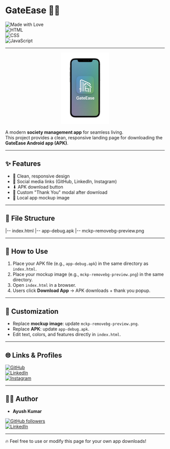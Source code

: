 # GateEase 🚪📱

![Made with Love](https://img.shields.io/badge/Made%20with-❤️-red?style=for-the-badge)  
![HTML](https://img.shields.io/badge/Code-HTML-orange?style=for-the-badge&logo=html5)  
![CSS](https://img.shields.io/badge/Style-CSS-blue?style=for-the-badge&logo=css3)  
![JavaScript](https://img.shields.io/badge/Power-JavaScript-yellow?style=for-the-badge&logo=javascript)  

---

<p align="center">
  <img src="mckp-removebg-preview.png" alt="GateEase Icon" width="150" />
</p>

A modern **society management app** for seamless living.  
This project provides a clean, responsive landing page for downloading the **GateEase Android app (APK)**.  

---

## ✨ Features
- 📱 Clean, responsive design  
- 🔗 Social media links (GitHub, LinkedIn, Instagram)  
- ⬇ APK download button  
- 🙏 Custom "Thank You" modal after download  
- 🎨 Local app mockup image  

---

## 📂 File Structure
|-- index.html
|-- app-debug.apk
|-- mckp-removebg-preview.png

---

## 🚀 How to Use
1. Place your APK file (e.g., `app-debug.apk`) in the same directory as `index.html`.  
2. Place your mockup image (e.g., `mckp-removebg-preview.png`) in the same directory.  
3. Open `index.html` in a browser.  
4. Users click **Download App** → APK downloads + thank you popup.  

---

## 🔧 Customization
- Replace **mockup image**: update `mckp-removebg-preview.png`.  
- Replace **APK**: update `app-debug.apk`.  
- Edit text, colors, and features directly in `index.html`.  

---

## 🌐 Links & Profiles  

[![GitHub](https://img.shields.io/badge/GitHub-9A--Ayush-black?logo=github&style=for-the-badge)](https://github.com/9A-Ayush)  
[![LinkedIn](https://img.shields.io/badge/LinkedIn-Ayush%20Kumar-blue?logo=linkedin&style=for-the-badge)](http://www.linkedin.com/in/ayush-kumar-849a1324b)  
[![Instagram](https://img.shields.io/badge/Instagram-%40ayush__ix__xi-pink?logo=instagram&style=for-the-badge)](https://www.instagram.com/ayush_ix_xi)  

---

## 👨‍💻 Author
- **Ayush Kumar**  

[![GitHub followers](https://img.shields.io/github/followers/9A-Ayush?style=social)](https://github.com/9A-Ayush)  
[![LinkedIn](https://img.shields.io/badge/LinkedIn-Follow-blue?logo=linkedin)](http://www.linkedin.com/in/ayush-kumar-849a1324b)  

---

🔥 Feel free to use or modify this page for your own app downloads!
